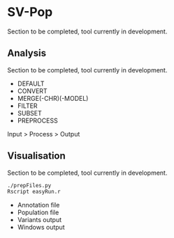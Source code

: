 # SV-Pop
Section to be completed, tool currently in development.


## Analysis
Section to be completed, tool currently in development.

- DEFAULT
- CONVERT
- MERGE(-CHR)(-MODEL)
- FILTER
- SUBSET
- PREPROCESS

Input > Process > Output

## Visualisation
Section to be completed, tool currently in development.

```bash
./prepFiles.py
Rscript easyRun.r
```

- Annotation file
- Population file
- Variants output
- Windows output
